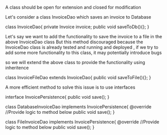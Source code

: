 A class should be open for extension and closed for modification 

Let's consider a class InvoiceDao which saves an invoice to Database 

class InvoiceDao{
    private Invoice invoice;
    public void saveToDb(){};
}

Let's say we want to add the functionality to save the invoice to a file in the above InvoiceDao class 
But this method discouraged because the InvoiceDao class is already tested and running and deployed , if we try to add some more functionality to this class, it may potentially introduce bugs 

so we will extend the above class to provide the functionality using inheritence 

class InvoiceFileDao extends InvoiceDao{
    public void saveToFile(){};
}

A more efficient method to solve this issue is to use interfaces

interface InvoicePersistence{
    public void save();
}

class DatabaseInvoiceDao implements InvoicePersistence{
    @override
    //Provide logic to method below
    public void save();
}

class FileInvoiceDao implements InvoicePersistence{
    @override
    //Provide logic to method below
    public void save();
}
